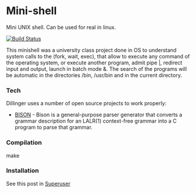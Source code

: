 # Mini-shell
Mini UNIX shell. Can be used for real in linux.

[![Build Status](https://travis-ci.org/joemccann/dillinger.svg?branch=master)](https://travis-ci.org/joemccann/dillinger)

This minishell was a university class project done in OS to understand system calls to the (fork, wait, exec), that allow to execute any command of the operating system, or execute another program, admit pipe |, redirect input and output, launch in batch mode &. The search of the programs will be automatic in the directories /bin, /usr/bin and in the current directory.

### Tech

Dillinger uses a number of open source projects to work properly:


* [BISON](http://dinosaur.compilertools.net) - Bison is a general-purpose parser generator that converts a grammar description for an LALR(1) context-free grammar into a C program to parse that grammar.

### Compilation

make

### Installation

See this post in [Superuser](https://superuser.com/questions/46748/how-do-i-make-bash-my-default-shell-on-ubuntu)
